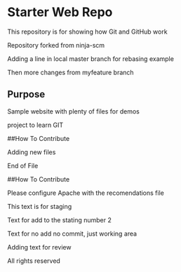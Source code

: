 # Starter Web Repo

This repository is for showing how Git and GitHub work

Repository forked from ninja-scm

Adding a line in local master branch for rebasing example

Then more changes from myfeature branch


## Purpose

Sample website with plenty of files for demos

project to learn GIT


##How To Contribute

Adding new files

End of File

##How To Contribute

Please configure Apache with the recomendations file

This text is for staging

Text for add to the stating number 2

Text for no add no commit, just working area

Adding text for review

All rights reserved

